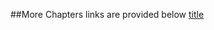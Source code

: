 ##More Chapters links are provided below
[title](https://github.com/pranavrawani/udemy-python-2.git)
